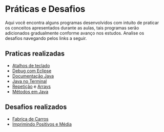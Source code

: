 # Práticas e Desafios

Aqui você encontra alguns programas desenvolvidos com intuito de praticar os conceitos apresentados durante as aulas, tais programas serão adicionados gradualmente conforme avanço nos estudos. Analise os desafios navegando pelos links a seguir.


## Praticas realizadas

* [Atalhos de teclado](https://github.com/danilotc/bootcamp-dio-banco-pan/tree/main/src/praticas/atalhos)
* [Debug com Eclipse](https://github.com/danilotc/bootcamp-dio-banco-pan/tree/main/src/praticas/debug)
* [Documentação Java](https://github.com/danilotc/bootcamp-dio-banco-pan/tree/main/src/praticas/javadoc)
* [Java no Terminal](https://github.com/danilotc/bootcamp-dio-banco-pan/tree/main/src/praticas/terminal)
* [Repetição](https://github.com/danilotc/bootcamp-dio-banco-pan/tree/main/src/praticas/repeticao) e [Arrays](https://github.com/danilotc/bootcamp-dio-banco-pan/tree/main/src/praticas/arrays)
* [Métodos em Java](https://github.com/danilotc/bootcamp-dio-banco-pan/tree/main/src/praticas/metodos)

## Desafios realizados

* [Fabrica de Carros](https://github.com/danilotc/bootcamp-dio-banco-pan/blob/main/desafios/basico/fabrica-de-carros)
* [Imprimindo Positivos e Média](https://github.com/danilotc/bootcamp-dio-banco-pan/blob/main/desafios/basico/positivos-e-media)